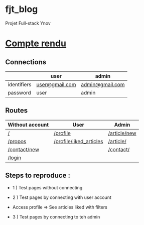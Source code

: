 # fjt_blog
Projet Full-stack Ynov

# [Compte rendu](https://docs.google.com/document/d/1cCGVpjxGDtKQDu-Muiq8BVfK6UllhJbDCEEcH2SbcU4/edit?usp=sharing)

## Connections

|| user   | admin |
| ------------- | ------------- | ------------- |
| identifiers |  user@gmail.com |admin@gmail.com |
| password | user  | admin |

## Routes

| Without account                                 |      User     |        Admin  |
| -------------                                 | ------------- |------------- |
| [/](http://blog.com) | [/profile](http://blog.com/profile) |[/article/new](http://blog.com/article/new) |
| [/propos](http://blog.com/propos) |[/profile/liked_articles](http://blog.com/profile/liked_articles) |[/article/](http://blog.com/article) |
| [/contact/new](http://blog.com/contact/new) |  | [/contact/](http://blog.com/contact) |
| [/login](http://blog.com/login) |  | 

## Steps to reproduce :

- 1 )
Test pages without connecting

- 2 )
Test pages by connecting with user account
- Access profile => See articles liked with filters

- 3 )
Test pages by connecting to teh admin
